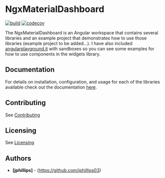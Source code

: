 # NgxMaterialDashboard

[![build](https://github.com/ngx-material-dashboard/ngx-material-dashboard/actions/workflows/build.yml/badge.svg)](https://github.com/ngx-material-dashboard/ngx-material-dashboard/actions/workflows/build.yml)
[![codecov](https://codecov.io/gh/ngx-material-dashboard/ngx-material-dashboard/branch/main/graph/badge.svg)](https://codecov.io/gh/ngx-material-dashboard/ngx-material-dashboard)

The NgxMaterialDashboard is an Angular workspace that contains several libraries and an example project that demonstrates how to use those libraries (example project to be added...). I have also included [angularplayground.it](https://angularplayground.it/) with sandboxes so you can see some examples for how to use components in the widgets library.

## Documentation 
For details on installation, configuration, and usage for each of the libraries available check out the documentation [here](https://ngx-material-dashboard.github.io/ngx-material-dashboard/).

## Contributing

See [Contributing](CONTRIBUTING.md)

## Licensing

See [Licensing](LICENSE)

## Authors

* **[jphillips]** - (https://github.com/jphillips03)
